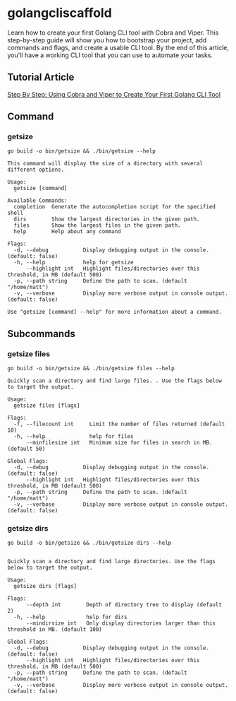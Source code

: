 # golangcliscaffold

Learn how to create your first Golang CLI tool with Cobra and Viper. This step-by-step guide will show you how to bootstrap your project, add commands and flags, and create a usable CLI tool. By the end of this article, you'll have a working CLI tool that you can use to automate your tasks.

## Tutorial Article

[Step By Step: Using Cobra and Viper to Create Your First Golang CLI Tool](https://betterprogramming.pub/step-by-step-using-cobra-and-viper-to-create-your-first-golang-cli-tool-8050d7675093)

## Command

### getsize

`go build -o bin/getsize && ./bin/getsize --help`

```
This command will display the size of a directory with several different options.

Usage:
  getsize [command]

Available Commands:
  completion  Generate the autocompletion script for the specified shell
  dirs        Show the largest directories in the given path.
  files       Show the largest files in the given path.
  help        Help about any command

Flags:
  -d, --debug           Display debugging output in the console. (default: false)
  -h, --help            help for getsize
      --highlight int   Highlight files/directories over this threshold, in MB (default 500)
  -p, --path string     Define the path to scan. (default "/home/matt")
  -v, --verbose         Display more verbose output in console output. (default: false)

Use "getsize [command] --help" for more information about a command.
``````

## Subcommands

### getsize files

`go build -o bin/getsize && ./bin/getsize files --help`

```
Quickly scan a directory and find large files. . Use the flags below to target the output.

Usage:
  getsize files [flags]

Flags:
  -f, --filecount int     Limit the number of files returned (default 10)
  -h, --help              help for files
      --minfilesize int   Minimum size for files in search in MB. (default 50)

Global Flags:
  -d, --debug           Display debugging output in the console. (default: false)
      --highlight int   Highlight files/directories over this threshold, in MB (default 500)
  -p, --path string     Define the path to scan. (default "/home/matt")
  -v, --verbose         Display more verbose output in console output. (default: false)
```

### getsize dirs

`go build -o bin/getsize && ./bin/getsize dirs --help`

```
 
Quickly scan a directory and find large directories. Use the flags below to target the output.

Usage:
  getsize dirs [flags]

Flags:
      --depth int        Depth of directory tree to display (default 2)
  -h, --help             help for dirs
      --mindirsize int   Only display directories larger than this threshold in MB. (default 100)

Global Flags:
  -d, --debug           Display debugging output in the console. (default: false)
      --highlight int   Highlight files/directories over this threshold, in MB (default 500)
  -p, --path string     Define the path to scan. (default "/home/matt")
  -v, --verbose         Display more verbose output in console output. (default: false)

```
